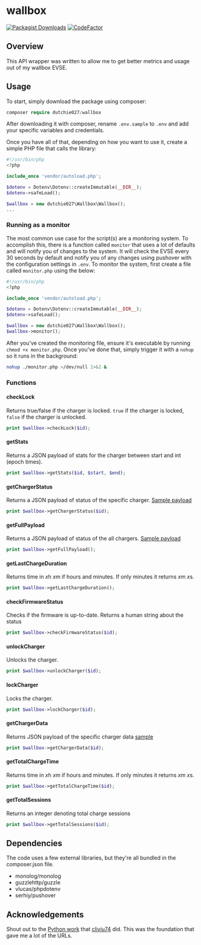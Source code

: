 # wallbox

[![Packagist Downloads](https://img.shields.io/packagist/dm/dutchie027/wallbox)](https://packagist.org/packages/dutchie027/wallbox)
[![CodeFactor](https://www.codefactor.io/repository/github/dutchie027/wallbox/badge)](https://www.codefactor.io/repository/github/dutchie027/wallbox)

## Overview

This API wrapper was written to allow me to get better metrics and usage out of my wallbox EVSE.

## Usage

To start, simply download the package using composer:

```php
composer require dutchie027/wallbox
```

After downloading it with composer, rename `.env.sample` to `.env` and add your specific variables and credentials.

Once you have all of that, depending on how you want to use it, create a simple PHP file that calls the library:

```php
#!/usr/bin/php
<?php

include_once 'vendor/autoload.php';

$dotenv = Dotenv\Dotenv::createImmutable(__DIR__);
$dotenv->safeLoad();

$wallbox = new dutchie027\Wallbox\Wallbox();
...
```

### Running as a monitor

The most common use case for the script(s) are a monitoring system. To accomplish this, there is a function called `monitor` that uses a lot of defaults and will notify you of changes to the system. It will check the EVSE every 30 seconds by default and notify you of any changes using pushover with the configuration settings in `.env`. To monitor the system, first create a file called `monitor.php` using the below:

```php
#!/usr/bin/php
<?php

include_once 'vendor/autoload.php';

$dotenv = Dotenv\Dotenv::createImmutable(__DIR__);
$dotenv->safeLoad();

$wallbox = new dutchie027\Wallbox\Wallbox();
$wallbox->monitor();
```

After you've created the monitoring file, ensure it's executable by running `chmod +x monitor.php`. Once you've done that, simply trigger it with a `nohup` so it runs in the background:

```bash
nohup ./monitor.php >/dev/null 2>&1 &
```

### Functions

#### checkLock

Returns true/false if the charger is locked. `true` if the charger is locked, `false` if the charger is unlocked.

```php
print $wallbox->checkLock($id);
```

#### getStats

Returns a JSON payload of stats for the charger between start and int (epoch times).

```php
print $wallbox->getStats($id, $start, $end);
```

#### getChargerStatus

Returns a JSON payload of status of the specific charger. [Sample payload](snippets/getChargerStatus.txt)

```php
print $wallbox->getChargerStatus($id);
```

#### getFullPayload

Returns a JSON payload of status of the all chargers. [Sample payload](snippets/getFullPayload.txt)

```php
print $wallbox->getFullPayload();
```

#### getLastChargeDuration

Returns time in *x*h *x*m if hours and minutes. If only minutes it returns *x*m *x*s.

```php
print $wallbox->getLastChargeDuration();
```

#### checkFirmwareStatus

Checks if the firmware is up-to-date. Returns a human string about the status

```php
print $wallbox->checkFirmwareStatus($id);
```

#### unlockCharger

Unlocks the charger.

```php
print $wallbox->unlockCharger($id);
```

#### lockCharger

Locks the charger.

```php
print $wallbox->lockCharger($id);
```

#### getChargerData

Returns JSON payload of the specific charger data [sample](snippets/getChargerData.txt)

```php
print $wallbox->getChargerData($id);
```

#### getTotalChargeTime

Returns time in *x*h *x*m if hours and minutes. If only minutes it returns *x*m *x*s.

```php
print $wallbox->getTotalChargeTime($id);
```

#### getTotalSessions

Returns an integer denoting total charge sessions

```php
print $wallbox->getTotalSessions($id);
```

## Dependencies

The code uses a few external libraries, but they're all bundled in the composer.json file.

* monolog/monolog
* guzzlehttp/guzzle
* vlucas/phpdotenv
* serhiy/pushover

## Acknowledgements

Shout out to the [Python work](https://github.com/cliviu74/wallbox) that [cliviu74](https://github.com/cliviu74) did. This was the foundation that gave me a lot of the URLs.
